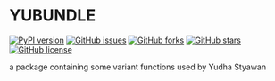 # YUBUNDLE
[![PyPI version](https://badge.fury.io/py/yubundle.svg)](https://badge.fury.io/py/yubundle)
[![GitHub issues](https://img.shields.io/github/issues/yudhastyawan/yubundle)](https://github.com/yudhastyawan/yubundle/issues)
[![GitHub forks](https://img.shields.io/github/forks/yudhastyawan/yubundle)](https://github.com/yudhastyawan/yubundle/network)
[![GitHub stars](https://img.shields.io/github/stars/yudhastyawan/yubundle)](https://github.com/yudhastyawan/yubundle/stargazers)
[![GitHub license](https://img.shields.io/github/license/yudhastyawan/yubundle)](https://github.com/yudhastyawan/yubundle/blob/main/LICENSE.md)

a package containing some variant functions used by Yudha Styawan